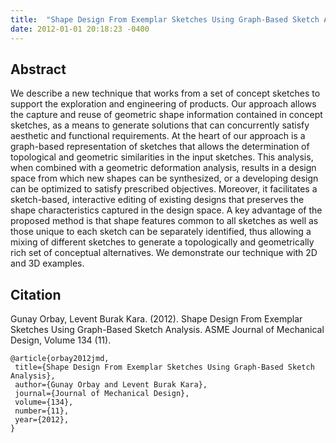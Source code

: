 ```yaml
---
title:  "Shape Design From Exemplar Sketches Using Graph-Based Sketch Analysis"
date: 2012-01-01 20:18:23 -0400
---
```


## Abstract

We describe a new technique that works from a set of concept sketches to support the exploration and engineering of products. Our approach allows the capture and reuse of geometric shape information contained in concept sketches, as a means to generate solutions that can concurrently satisfy aesthetic and functional requirements. At the heart of our approach is a graph-based representation of sketches that allows the determination of topological and geometric similarities in the input sketches. This analysis, when combined with a geometric deformation analysis, results in a design space from which new shapes can be synthesized, or a developing design can be optimized to satisfy prescribed objectives. Moreover, it facilitates a sketch-based, interactive editing of existing designs that preserves the shape characteristics captured in the design space. A key advantage of the proposed method is that shape features common to all sketches as well as those unique to each sketch can be separately identified, thus allowing a mixing of different sketches to generate a topologically and geometrically rich set of conceptual alternatives. We demonstrate our technique with 2D and 3D examples.

## Citation

Gunay Orbay, Levent Burak Kara. (2012). Shape Design From Exemplar Sketches Using Graph-Based Sketch Analysis. ASME Journal of Mechanical Design, Volume 134 (11).

```
@article{orbay2012jmd,
 title={Shape Design From Exemplar Sketches Using Graph-Based Sketch Analysis},
 author={Gunay Orbay and Levent Burak Kara},
 journal={Journal of Mechanical Design},
 volume={134},
 number={11},
 year={2012},
}
```
